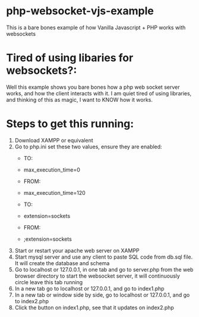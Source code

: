# php-websocket-vjs-example
This is a bare bones example of how Vanilla Javascript + PHP works with websockets

# Tired of using libaries for websockets?:
Well this example shows you bare bones how a php web socket server works, and how the client interacts with it. I am quiet tired of using libraries, and thinking of this as magic, I want to KNOW how it works.

# Steps to get this running:
1. Download XAMPP or equivalent
2. Go to php.ini set these two values, ensure they are enabled:
   - TO:
   -    max_execution_time=0
   - FROM:
   -    max_execution_time=120
  
   - TO:
   -    extension=sockets
   - FROM:
   -    ;extension=sockets
3. Start or restart your apache web server on XAMPP
4. Start mysql server and use any client to paste SQL code from db.sql file. It will create the database and schema
5. Go to localhost or 127.0.0.1, in one tab and go to server.php from the web browser directory to start the websocket server, it will continuously circle leave this tab running
6. In a new tab go to  localhost or 127.0.0.1, and go to index1.php
7. In a new tab or window side by side, go to localhost or 127.0.0.1, and go to index2.php
8. Click the button on index1.php, see that it updates on index2.php

   
